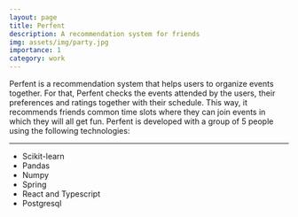 ```yaml
---
layout: page
title: Perfent
description: A recommendation system for friends
img: assets/img/party.jpg
importance: 1
category: work
---
```


Perfent is a recommendation system that helps users to organize events together. For that, Perfent checks the events attended by the users, their preferences and ratings together with their schedule. This way, it recommends friends common time slots where they can join events in which they will all get fun.
Perfent is developed with a group of 5 people using the following technologies:

---
<ul>
<li>Scikit-learn</li>
<li>Pandas</li>
<li>Numpy</li>
<li>Spring</li>
<li>React and Typescript</li>
<li>Postgresql</li>
</ul>